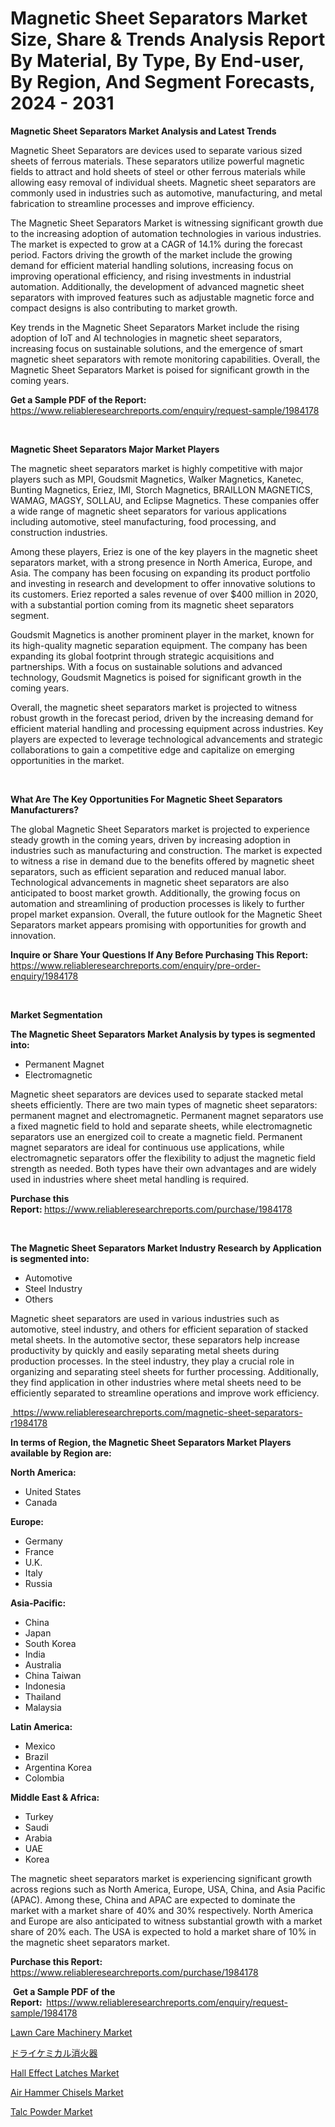 <p><h1>Magnetic Sheet Separators Market Size, Share & Trends Analysis Report By Material, By Type, By End-user, By Region, And Segment Forecasts, 2024 - 2031</h1></p><p><strong>Magnetic Sheet Separators Market Analysis and Latest Trends</strong></p>
<p><p>Magnetic Sheet Separators are devices used to separate various sized sheets of ferrous materials. These separators utilize powerful magnetic fields to attract and hold sheets of steel or other ferrous materials while allowing easy removal of individual sheets. Magnetic sheet separators are commonly used in industries such as automotive, manufacturing, and metal fabrication to streamline processes and improve efficiency.</p><p>The Magnetic Sheet Separators Market is witnessing significant growth due to the increasing adoption of automation technologies in various industries. The market is expected to grow at a CAGR of 14.1% during the forecast period. Factors driving the growth of the market include the growing demand for efficient material handling solutions, increasing focus on improving operational efficiency, and rising investments in industrial automation. Additionally, the development of advanced magnetic sheet separators with improved features such as adjustable magnetic force and compact designs is also contributing to market growth.</p><p>Key trends in the Magnetic Sheet Separators Market include the rising adoption of IoT and AI technologies in magnetic sheet separators, increasing focus on sustainable solutions, and the emergence of smart magnetic sheet separators with remote monitoring capabilities. Overall, the Magnetic Sheet Separators Market is poised for significant growth in the coming years.</p></p>
<p><strong>Get a Sample PDF of the Report:&nbsp;</strong> <a href="https://www.reliableresearchreports.com/enquiry/request-sample/1984178">https://www.reliableresearchreports.com/enquiry/request-sample/1984178</a></p>
<p>&nbsp;</p>
<p><strong>Magnetic Sheet Separators Major Market Players</strong></p>
<p><p>The magnetic sheet separators market is highly competitive with major players such as MPI, Goudsmit Magnetics, Walker Magnetics, Kanetec, Bunting Magnetics, Eriez, IMI, Storch Magnetics, BRAILLON MAGNETICS, WAMAG, MAGSY, SOLLAU, and Eclipse Magnetics. These companies offer a wide range of magnetic sheet separators for various applications including automotive, steel manufacturing, food processing, and construction industries.</p><p>Among these players, Eriez is one of the key players in the magnetic sheet separators market, with a strong presence in North America, Europe, and Asia. The company has been focusing on expanding its product portfolio and investing in research and development to offer innovative solutions to its customers. Eriez reported a sales revenue of over $400 million in 2020, with a substantial portion coming from its magnetic sheet separators segment.</p><p>Goudsmit Magnetics is another prominent player in the market, known for its high-quality magnetic separation equipment. The company has been expanding its global footprint through strategic acquisitions and partnerships. With a focus on sustainable solutions and advanced technology, Goudsmit Magnetics is poised for significant growth in the coming years.</p><p>Overall, the magnetic sheet separators market is projected to witness robust growth in the forecast period, driven by the increasing demand for efficient material handling and processing equipment across industries. Key players are expected to leverage technological advancements and strategic collaborations to gain a competitive edge and capitalize on emerging opportunities in the market.</p></p>
<p>&nbsp;</p>
<p><strong>What Are The Key Opportunities For Magnetic Sheet Separators Manufacturers?</strong></p>
<p><p>The global Magnetic Sheet Separators market is projected to experience steady growth in the coming years, driven by increasing adoption in industries such as manufacturing and construction. The market is expected to witness a rise in demand due to the benefits offered by magnetic sheet separators, such as efficient separation and reduced manual labor. Technological advancements in magnetic sheet separators are also anticipated to boost market growth. Additionally, the growing focus on automation and streamlining of production processes is likely to further propel market expansion. Overall, the future outlook for the Magnetic Sheet Separators market appears promising with opportunities for growth and innovation.</p></p>
<p><strong>Inquire or Share Your Questions If Any Before Purchasing This Report:</strong> <a href="https://www.reliableresearchreports.com/enquiry/pre-order-enquiry/1984178">https://www.reliableresearchreports.com/enquiry/pre-order-enquiry/1984178</a></p>
<p>&nbsp;</p>
<p><strong>Market Segmentation</strong></p>
<p><strong>The Magnetic Sheet Separators Market Analysis by types is segmented into:</strong></p>
<p><ul><li>Permanent Magnet</li><li>Electromagnetic</li></ul></p>
<p><p>Magnetic sheet separators are devices used to separate stacked metal sheets efficiently. There are two main types of magnetic sheet separators: permanent magnet and electromagnetic. Permanent magnet separators use a fixed magnetic field to hold and separate sheets, while electromagnetic separators use an energized coil to create a magnetic field. Permanent magnet separators are ideal for continuous use applications, while electromagnetic separators offer the flexibility to adjust the magnetic field strength as needed. Both types have their own advantages and are widely used in industries where sheet metal handling is required.</p></p>
<p><strong>Purchase this Report:&nbsp;</strong><a href="https://www.reliableresearchreports.com/purchase/1984178">https://www.reliableresearchreports.com/purchase/1984178</a></p>
<p>&nbsp;</p>
<p><strong>The Magnetic Sheet Separators Market Industry Research by Application is segmented into:</strong></p>
<p><ul><li>Automotive</li><li>Steel Industry</li><li>Others</li></ul></p>
<p><p>Magnetic sheet separators are used in various industries such as automotive, steel industry, and others for efficient separation of stacked metal sheets. In the automotive sector, these separators help increase productivity by quickly and easily separating metal sheets during production processes. In the steel industry, they play a crucial role in organizing and separating steel sheets for further processing. Additionally, they find application in other industries where metal sheets need to be efficiently separated to streamline operations and improve work efficiency.</p></p>
<p><a href="https://www.reliableresearchreports.com/magnetic-sheet-separators-r1984178">&nbsp;https://www.reliableresearchreports.com/magnetic-sheet-separators-r1984178</a></p>
<p><strong>In terms of Region, the Magnetic Sheet Separators Market Players available by Region are:</strong></p>
<p>
    <p> <strong> North America: </strong>
        <ul>
            <li>United States</li>
            <li>Canada</li>
        </ul>
        </p> 
    <p> <strong> Europe: </strong>
        <ul>
            <li>Germany</li>
            <li>France</li>
            <li>U.K.</li>
            <li>Italy</li>
            <li>Russia</li>
        </ul>
        </p> 
    <p> <strong> Asia-Pacific: </strong>
        <ul>
            <li>China</li>
            <li>Japan</li>
            <li>South Korea</li>
            <li>India</li>
            <li>Australia</li>
            <li>China Taiwan</li>
            <li>Indonesia</li>
            <li>Thailand</li>
            <li>Malaysia</li>
        </ul>
        </p> 
    <p> <strong> Latin America: </strong>
        <ul>
            <li>Mexico</li>
            <li>Brazil</li>
            <li>Argentina Korea</li>
            <li>Colombia</li>
        </ul>
        </p> 
    <p> <strong> Middle East & Africa: </strong>
        <ul>
            <li>Turkey</li>
            <li>Saudi</li>
            <li>Arabia</li>
            <li>UAE</li>
            <li>Korea</li>
        </ul>
    </p>
    </p>
<p><p>The magnetic sheet separators market is experiencing significant growth across regions such as North America, Europe, USA, China, and Asia Pacific (APAC). Among these, China and APAC are expected to dominate the market with a market share of 40% and 30% respectively. North America and Europe are also anticipated to witness substantial growth with a market share of 20% each. The USA is expected to hold a market share of 10% in the magnetic sheet separators market.</p></p>
<p><strong>Purchase this Report: </strong><a href="https://www.reliableresearchreports.com/purchase/1984178">https://www.reliableresearchreports.com/purchase/1984178</a></p>
<p>&nbsp;<strong>Get a Sample PDF of the Report:&nbsp;&nbsp;</strong><a href="https://www.reliableresearchreports.com/enquiry/request-sample/1984178">https://www.reliableresearchreports.com/enquiry/request-sample/1984178</a></p>
<p><strong></strong></p>
<p><p><a href="https://view.publitas.com/reportprime-1/lawn-care-machinery-market-report-reveals-the-latest-trends-and-growth-opportunities-of-this-market/">Lawn Care Machinery Market</a></p><p><a href="https://github.com/ycmtqqhvk3273/Market-Research-Report-List-1/blob/main/450015727636.md">ドライケミカル消火器</a></p><p><a href="https://full-wildebeest-80b.notion.site/Hall-Effect-Latches-Market-Research-Report-Its-History-and-Forecast-2024-to-2031-3d1f90bb81d84db7bd40afdd8b8650e7">Hall Effect Latches Market</a></p><p><a href="https://github.com/myacatherineblakecaczo9vcsw/Market-Research-Report-List-2/blob/main/air-hammer-chisels-market.md">Air Hammer Chisels Market</a></p><p><a href="https://issuu.com/reportprime-2/docs/talc-powder-market-size-2030.pptx">Talc Powder Market</a></p></p>